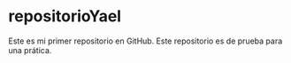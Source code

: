 # repositorioYael
Este es mi primer repositorio en GitHub.
Este repositorio es de prueba para una prática.
